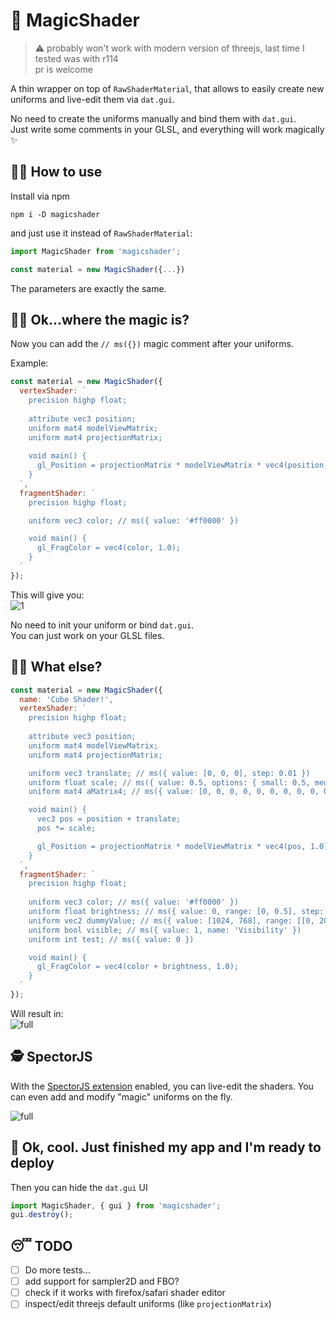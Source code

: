 # 🔮 MagicShader

> ⚠️ probably won't work with modern version of threejs, last time I tested was with r114  
> pr is welcome

A thin wrapper on top of `RawShaderMaterial`, that allows to easily create new uniforms and live-edit them via `dat.gui`.

No need to create the uniforms manually and bind them with `dat.gui`.  
Just write some comments in your GLSL, and everything will work magically ✨


## 🕵️‍♂️ How to use
Install via npm

```
npm i -D magicshader
```

and just use it instead of `RawShaderMaterial`:

```javascript
import MagicShader from 'magicshader';

const material = new MagicShader({...})
```

The parameters are exactly the same.

## 🤷‍♀️ Ok...where the magic is?

Now you can add the `// ms({})`  magic comment after your uniforms.


Example:

```javascript
const material = new MagicShader({
  vertexShader: `
    precision highp float;
    
    attribute vec3 position;
    uniform mat4 modelViewMatrix;
    uniform mat4 projectionMatrix;
    
    void main() {
      gl_Position = projectionMatrix * modelViewMatrix * vec4(position, 1.0);
    }
  `,
  fragmentShader: `
    precision highp float;

    uniform vec3 color; // ms({ value: '#ff0000' })

    void main() {
      gl_FragColor = vec4(color, 1.0);
    }
  `
});
```

This will give you:  
![1](./images/1.gif "1")

No need to init your uniform or bind `dat.gui`.  
You can just work on your GLSL files.


## 👨‍💻 What else?
```javascript
const material = new MagicShader({
  name: 'Cube Shader!',
  vertexShader: `
    precision highp float;
    
    attribute vec3 position;
    uniform mat4 modelViewMatrix;
    uniform mat4 projectionMatrix;

    uniform vec3 translate; // ms({ value: [0, 0, 0], step: 0.01 })
    uniform float scale; // ms({ value: 0.5, options: { small: 0.5, medium: 1, big: 2 } })
    uniform mat4 aMatrix4; // ms({ value: [0, 0, 0, 0, 0, 0, 0, 0, 0, 0, 0, 0, 0, 0, 0, 0] })

    void main() {
      vec3 pos = position + translate;
      pos *= scale;

      gl_Position = projectionMatrix * modelViewMatrix * vec4(pos, 1.0);
    }
  `,
  fragmentShader: `
    precision highp float;
    
    uniform vec3 color; // ms({ value: '#ff0000' })
    uniform float brightness; // ms({ value: 0, range: [0, 0.5], step: 0.1 })
    uniform vec2 dummyValue; // ms({ value: [1024, 768], range: [[0, 2000], [0, 1500]] })
    uniform bool visible; // ms({ value: 1, name: 'Visibility' })
    uniform int test; // ms({ value: 0 })

    void main() {
      gl_FragColor = vec4(color + brightness, 1.0);
    }
  `
});
```

Will result in:  
![full](./images/full.gif "full")

## 🕵️‍ SpectorJS

With the [SpectorJS extension](https://github.com/BabylonJS/Spector.js/blob/master/documentation/extension.md) enabled, you can live-edit the shaders. You can even add and modify "magic" uniforms on the fly.

![full](./images/spector.gif "full")

## 💅 Ok, cool. Just finished my app and I'm ready to deploy

Then you can hide the `dat.gui` UI
```javascript
import MagicShader, { gui } from 'magicshader';
gui.destroy();
```


## 😴 TODO

- [ ] Do more tests...
- [ ] add support for sampler2D and FBO?
- [ ] check if it works with firefox/safari shader editor
- [ ] inspect/edit threejs default uniforms (like `projectionMatrix`)
